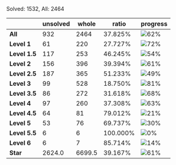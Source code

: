 Solved: 1532, All: 2464

| |unsolved|whole|ratio|progress|
|----|----|----|----|----|
|**All**| 932 | 2464 | 37.825%| ![62%](https://progress-bar.dev/62?title=All) |
|**Level 1**| 61 | 220 | 27.727%| ![72%](https://progress-bar.dev/72?title=Level+1++)|
|**Level 1.5**| 117 | 253 | 46.245%| ![54%](https://progress-bar.dev/54?title=Level+1.5)|
|**Level 2**| 156 | 396 | 39.394%| ![61%](https://progress-bar.dev/61?title=Level+2++)|
|**Level 2.5**| 187 | 365 | 51.233%| ![49%](https://progress-bar.dev/49?title=Level+2.5)|
|**Level 3**| 99 | 528 | 18.750%| ![81%](https://progress-bar.dev/81?title=Level+3++)|
|**Level 3.5**| 86 | 272 | 31.618%| ![68%](https://progress-bar.dev/68?title=Level+3.5)|
|**Level 4**| 97 | 260 | 37.308%| ![63%](https://progress-bar.dev/63?title=Level+4++)|
|**Level 4.5**| 64 | 81 | 79.012%| ![21%](https://progress-bar.dev/21?title=Level+4.5)|
|**Level 5**| 53 | 76 | 69.737%| ![30%](https://progress-bar.dev/30?title=Level+5++)|
|**Level 5.5**| 6 | 6 | 100.000%| ![0%](https://progress-bar.dev/0?title=Level+5.5)|
|**Level 6**| 6 | 7 | 85.714%| ![14%](https://progress-bar.dev/14?title=Level+6++)|
|**Star**|2624.0 | 6699.5 |39.167%| ![61%](https://progress-bar.dev/61?title=Star) |
